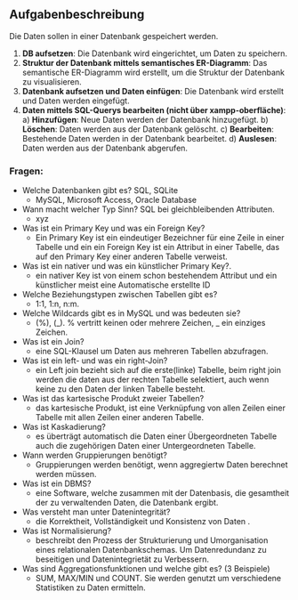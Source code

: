 ## Aufgabenbeschreibung
Die Daten sollen in einer Datenbank gespeichert werden.

1. **DB aufsetzen**: Die Datenbank wird eingerichtet, um Daten zu speichern.
2. **Struktur der Datenbank mittels semantisches ER-Diagramm**: Das semantische ER-Diagramm wird erstellt, um die Struktur der Datenbank zu visualisieren.
3. **Datenbank aufsetzen und Daten einfügen**: Die Datenbank wird erstellt und Daten werden eingefügt.
4. **Daten mittels SQL-Querys bearbeiten (nicht über xampp-oberfläche)**:
   a) **Hinzufügen**: Neue Daten werden der Datenbank hinzugefügt.
   b) **Löschen**: Daten werden aus der Datenbank gelöscht.
   c) **Bearbeiten**: Bestehende Daten werden in der Datenbank bearbeitet.
   d) **Auslesen**: Daten werden aus der Datenbank abgerufen.

### Fragen:

- Welche Datenbanken gibt es? SQL, SQLite
   - MySQL, Microsoft Access, Oracle Database 
- Wann macht welcher Typ Sinn? SQL bei gleichbleibenden Attributen.
   - xyz
- Was ist ein Primary Key und was ein Foreign Key?
   - Ein Primary Key ist ein eindeutiger Bezeichner für eine Zeile in einer Tabelle und ein ein Foreign Key ist ein Attribut in einer Tabelle, das auf den Primary Key einer anderen Tabelle verweist.
- Was ist ein nativer und was ein künstlicher Primary Key?.
   - ein nativer Key ist von einem schon bestehendem Attribut und ein künstlicher meist eine Automatische erstellte ID 
- Welche Beziehungstypen zwischen Tabellen gibt es?
   - 1:1, 1:n, n:m. 
- Welche Wildcards gibt es in MySQL und was bedeuten sie?
   - (%), (_). % vertritt keinen oder mehrere Zeichen, _ ein einziges Zeichen. 
- Was ist ein Join?
   - eine SQL-Klausel um Daten aus mehreren Tabellen abzufragen.
- Was ist ein left- und was ein right-Join?
   - ein Left join bezieht sich auf die erste(linke) Tabelle, beim right join werden die daten aus der rechten Tabelle selektiert, auch wenn keine zu den Daten der linken Tabelle besteht. 
- Was ist das kartesische Produkt zweier Tabellen?
   - das kartesische Produkt, ist eine Verknüpfung von allen Zeilen einer Tabelle mit allen Zeilen einer anderen Tabelle.
- Was ist Kaskadierung?
   - es überträgt automatisch die Daten einer Übergeordneten Tabelle auch die zugehörigen Daten einer Untergeordneten Tabelle. 
- Wann werden Gruppierungen benötigt?
   - Gruppierungen werden benötigt, wenn aggregiertw Daten berechnet werden müssen.
- Was ist ein DBMS?
   - eine Software, welche zusammen mit der Datenbasis, die gesamtheit der zu verwaltenden Daten, die Datenbank ergibt.
- Was versteht man unter Datenintegrität?
   - die Korrektheit, Vollständigkeit und Konsistenz von Daten .
- Was ist Normalisierung?
   - beschreibt den Prozess der Strukturierung und Umorganisation eines relationalen Datenbankschemas. Um Datenredundanz zu beseitigen und Datenintegrietät zu Verbessern. 
- Was sind Aggregationsfunktionen und welche gibt es? (3 Beispiele)
   - SUM, MAX/MIN und COUNT. Sie werden genutzt um verschiedene Statistiken zu Daten ermitteln.